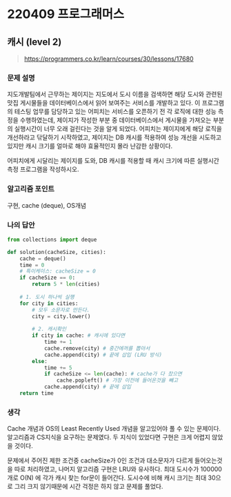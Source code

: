 # 220409 프로그래머스

## 캐시 (level 2)

> https://programmers.co.kr/learn/courses/30/lessons/17680

### 문제 설명

지도개발팀에서 근무하는 제이지는 지도에서 도시 이름을 검색하면 해당 도시와 관련된 맛집 게시물들을 데이터베이스에서 읽어 보여주는 서비스를 개발하고 있다.
이 프로그램의 테스팅 업무를 담당하고 있는 어피치는 서비스를 오픈하기 전 각 로직에 대한 성능 측정을 수행하였는데, 제이지가 작성한 부분 중 데이터베이스에서 게시물을 가져오는 부분의 실행시간이 너무 오래 걸린다는 것을 알게 되었다.
어피치는 제이지에게 해당 로직을 개선하라고 닦달하기 시작하였고, 제이지는 DB 캐시를 적용하여 성능 개선을 시도하고 있지만 캐시 크기를 얼마로 해야 효율적인지 몰라 난감한 상황이다.

어피치에게 시달리는 제이지를 도와, DB 캐시를 적용할 때 캐시 크기에 따른 실행시간 측정 프로그램을 작성하시오.

### 알고리즘 포인트

구현, cache (deque), OS개념

### 나의 답안

```python
from collections import deque

def solution(cacheSize, cities):
    cache = deque()
    time = 0
    # 특이케이스: cacheSize = 0
    if cacheSize == 0:
        return 5 * len(cities)
    
    # 1. 도시 하나씩 실행
    for city in cities:
        # 모두 소문자로 만든다.
        city = city.lower()
        
        # 2. 캐시확인
        if city in cache: # 캐시에 있다면
            time += 1
            cache.remove(city) # 중간에꺼를 뽑아서 
            cache.append(city) # 끝에 삽입 (LRU 방식)
        else:
            time += 5
            if cacheSize <= len(cache): # cache가 다 찼으면
                cache.popleft() # 가장 이전에 들어온것을 빼고
            cache.append(city) # 끝에 삽입
    return time
```

### 생각

Cache 개념과 OS의 Least Recently Used 개념을 알고있어야 풀 수 있는 문제이다. 알고리즘과 CS지식을 요구하는 문제였다. 두 지식이 있었다면 구현은 크게 어렵지 않았을 것이다.

문제에서 주어진 제한 조건중 cacheSize가 0인 조건과 대소문자가 다르게 들어오는것을 따로 처리하였고, 나머지 알고리즘 구현은 LRU와 유사하다. 최대 도시수가 100000개로 O(N) 에 각가 캐시 찾는 for문이 들어간다. 도시수에 비해 캐시 크기는 최대 30으로 그리 크지 않기때문에 시간 걱정은 하지 않고 문제를 풀었다.



